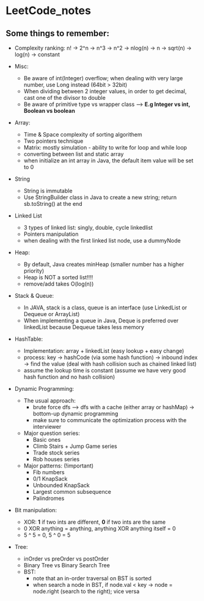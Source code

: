 # LeetCode_notes

## Some things to remember:

- Complexity ranking: n! -> 2^n -> n^3 -> n^2 -> nlog(n) -> n -> sqrt(n) -> log(n) -> constant  

- Misc:
    - Be aware of int(Integer) overflow; when dealing with very large number, use Long instead (64bit > 32bit)
    - When dividing between 2 integer values, in order to get decimal, cast one of the divisor to double
    - Be aware of primitive type vs wrapper class  --> **E.g Integer vs int, Boolean vs boolean**

- Array:
  - Time & Space complexity of sorting algorithem
  - Two pointers technique
  - Matrix: mostly simulation - ability to write for loop and while loop
  - converting between list and static array
  - when initialize an int array in Java, the default item value will be set to 0
  
- String
  - String is immutable
  - Use StringBuilder class in Java to create a new string; return sb.toString() at the end
  
- Linked List
  - 3 types of linked list: singly, double, cycle linkedlist
  - Pointers manipulation
  - when dealing with the first linked list node, use a dummyNode
 
- Heap:
  - By default, Java creates minHeap (smaller number has a higher priority)
  - Heap is NOT a sorted list!!!!
  - remove/add takes O(log(n))

 - Stack & Queue:
    - In JAVA, stack is a class, queue is an interface (use LinkedList or Dequeue or ArrayList)
    - When implementing a queue in Java, Deque is preferred over linkedList because Dequeue takes less memory

- HashTable:
   - Implementation: array + linkedList (easy lookup + easy change)
   - process: key -> hashCode (via some hash function) -> inbound index -> find the value (deal with hash collision such as chained linked list)
   - assume the lookup time is constant (assume we have very good hash function and no hash collision)
       
- Dynamic Programming:
    - The usual approach: 
        - brute force dfs --> dfs with a cache (either array or hashMap) -> bottom-up dynamic programming
        - make sure to communicate the optimization process with the interviewer
    - Major question series:
        - Basic ones
        - Climb Stairs + Jump Game series
        - Trade stock series
        - Rob houses series
    - Major patterns: (!important)
        - Fib numbers
        - 0/1 KnapSack
        - Unbounded KnapSack
        - Largest common subsequence
        - Palindromes

- Bit manipulation:
    - XOR: **1** if two ints are different, **0** if two ints are the same
    - 0 XOR anything = anything, anything XOR anything itself = 0
    - 5 ^ 5 = 0, 5 ^ 0 = 5
    
- Tree:
    - inOrder vs preOrder vs postOrder
    - Binary Tree vs Binary Search Tree
    - BST:
        - note that an in-order traversal on BST is sorted 
        - when search a node in BST, if node.val < key -> node = node.right (search to the right); vice versa
